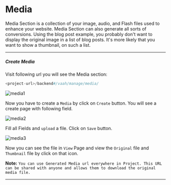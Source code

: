 # Media

Media Section is a collection of your image, audio, and Flash files used to enhance your website. Media Section can also generate all sorts of conversions. Using the blog post example, you probably don't want to display the original image in a list of blog posts. It's more likely that you want to show a thumbnail, on such a list.

------



##### Create Media

Visit following url you will see the Media section:

```php
<project-url>/backend#/vaah/manage/media/
```

<img :src="$withBase('/images/2x-media-1.png')" alt="media1">


Now you have to create a `Media` by click on `Create` button. You will see a create page with following field.

<img :src="$withBase('/images/2x-media-2.png')" alt="media2">

Fill all Fields and `upload` a file. Click on `Save` button.

<img :src="$withBase('/images/2x-media-3.png')" alt="media3">

Now you can see the file in `View` Page and view the `Original` file and `Thumbnail` file by click on that icon.

**Note:** `You can use Generated Media url everywhere in Project. This URL can be shared with anyone and allows them to download the original media file.`

------


